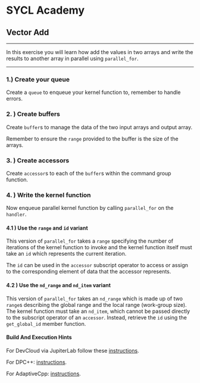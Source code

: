 # SYCL Academy

## Vector Add

---

In this exercise you will learn how add the values in two arrays and write the
results to another array in parallel using `parallel_for`.

---

### 1.) Create your queue

Create a `queue` to enqueue your kernel function to, remember to handle errors.

### 2. ) Create buffers

Create `buffer`s to manage the data of the two input arrays and output array.

Remember to ensure the `range` provided to the buffer is the size of the arrays.

### 3. ) Create accessors

Create `accessor`s to each of the `buffer`s within the command group function.

### 4. ) Write the kernel function

Now enqueue parallel kernel function by calling `parallel_for` on the `handler`.

#### 4.1 ) Use the `range` and `id` variant
This version of `parallel_for` takes a `range` specifying the number of
iterations of the kernel function to invoke and the kernel function itself must
take an `id` which represents the current iteration.

The `id` can be used in the `accessor` subscript operator to access or assign to
the corresponding element of data that the accessor represents.

#### 4.2 ) Use the `nd_range` and `nd_item` variant
This version of `parallel_for` takes an `nd_range` which is made up of two
`range`s describing the global range and the local range (work-group size). The
kernel function must take an `nd_item`, which cannot be passed directly to the
subscript operator of an `accessor`. Instead, retrieve the `id` using the
`get_global_id` member function.

#### Build And Execution Hints

For DevCloud via JupiterLab follow these [instructions](../devcloudJupyter.md).

For DPC++: [instructions](../dpcpp.md).

For AdaptiveCpp: [instructions](../adaptivecpp.md).
